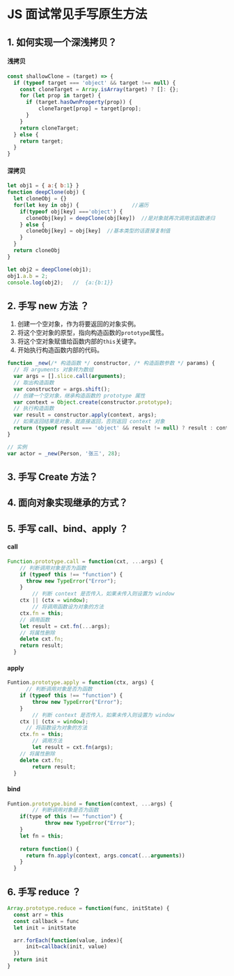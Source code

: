 # JS 面试常见手写原生方法



## 1. 如何实现一个深浅拷贝？

#### 浅拷贝

```js
const shallowClone = (target) => {
  if (typeof target === 'object' && target !== null) {
    const cloneTarget = Array.isArray(target) ? []: {};
    for (let prop in target) {
      if (target.hasOwnProperty(prop)) {
          cloneTarget[prop] = target[prop];
      }
    }
    return cloneTarget;
  } else {
    return target;
  }
}
```

#### 深拷贝

```js
let obj1 = { a:{ b:1} }
function deepClone(obj) { 
  let cloneObj = {}
  for(let key in obj) {                 //遍历
    if(typeof obj[key] ==='object') { 
      cloneObj[key] = deepClone(obj[key])  //是对象就再次调用该函数递归
    } else {
      cloneObj[key] = obj[key]  //基本类型的话直接复制值
    }
  }
  return cloneObj
}

let obj2 = deepClone(obj1);
obj1.a.b = 2;
console.log(obj2);   //  {a:{b:1}}
```



## 2. 手写 new 方法 ？

1. 创建一个空对象，作为将要返回的对象实例。
2. 将这个空对象的原型，指向构造函数的`prototype`属性。
3. 将这个空对象赋值给函数内部的`this`关键字。
4. 开始执行构造函数内部的代码。



```js
function _new(/* 构造函数 */ constructor, /* 构造函数参数 */ params) {
  // 将 arguments 对象转为数组
  var args = [].slice.call(arguments);
  // 取出构造函数
  var constructor = args.shift();
  // 创建一个空对象，继承构造函数的 prototype 属性
  var context = Object.create(constructor.prototype);
  // 执行构造函数
  var result = constructor.apply(context, args);
  // 如果返回结果是对象，就直接返回，否则返回 context 对象
  return (typeof result === 'object' && result != null) ? result : context;
}

// 实例
var actor = _new(Person, '张三', 28);
```



## 3. 手写 Create 方法？

 

## 4. 面向对象实现继承的方式？



## 5. 手写 call、bind、apply ？

#### call

```javascript
Function.prototype.call = function(cxt, ...args) {
  	// 判断调用对象是否为函数
    if (typeof this !== "function") {
      throw new TypeError("Error");
    }
		// 判断 context 是否传入，如果未传入则设置为 window
    ctx || (ctx = window);
		// 将调用函数设为对象的方法
    ctx.fn = this;
  	// 调用函数
  	let result = cxt.fn(...args);
  	// 将属性删除
  	delete cxt.fn;
  	return result;
  }
```

#### apply

```javascript
Funtion.prototype.apply = function(ctx, args) {
	  // 判断调用对象是否为函数
  	if (typeof this !== "function") {
    	throw new TypeError("Error");
  	}
		// 判断 context 是否传入，如果未传入则设置为 window
    ctx || (ctx = window);
	  // 将函数设为对象的方法
    ctx.fn = this;
 		// 调用方法
		let result = cxt.fn(args);
  	// 将属性删除
  	delete cxt.fn;
 	 	return result;
  }
```

#### bind

```javascript
Funtion.prototype.bind = function(context, ...args) {
		// 判断调用对象是否为函数
    if(type of this !== "function") {
			throw new TypeError("Error");
    }
    let fn = this;
  
    return function() {
      return fn.apply(context, args.concat(...arguments))
    }
  }
```



## 6. 手写 reduce ？

```javascript
Array.prototype.reduce = function(func, initState) {
  const arr = this
  const callback = func
  let init = initState

  arr.forEach(function(value, index){
      init=callback(init, value)
  })
  return init
}
```

